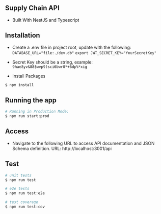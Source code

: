 ## Supply Chain API

 - Built With NestJS and Typescript

## Installation
 - Create a .env file in project root, update with the following:
 `DATABASE_URL="file:./dev.db"`
`export JWT_SECRET_KEY="YourSecretKey"`
 - Secret Key should be a string, example: `9hae8yv&88$wvp9)sci6bwr0*+6dp%*xig` 

 - Install Packages
```bash
$ npm install
```

## Running the app

```bash
# Running in Production Mode:
$ npm run start:prod
```

## Access
 - Navigate to the following URL to access API documentation and JSON Schema definition.
URL: http://localhost:3001/api

## Test

```bash
# unit tests
$ npm run test

# e2e tests
$ npm run test:e2e

# test coverage
$ npm run test:cov
```
